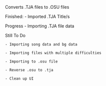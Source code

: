 Converts .TJA files to .OSU files




Finished:
    - Imported .TJA Title/s


Progress
    - Importing .TJA file data


Still To Do

    - Importing song data and bg data

    - Importing files with multiple difficulties

    - Importing to .osu file

    - Reverse .osu to .tja

    - Clean up UI 


